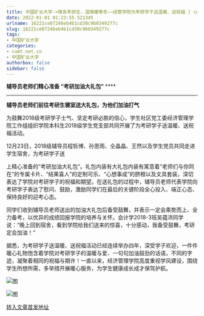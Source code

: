 ```yaml
---
title: 中国矿业大学->情系考研生，温情暖寒冬——经管学院为考研学子送温暖、送祝福 | cumt.net.cn
date: 2022-01-01 01:23:55.521345
urlname: 16221ce07246eb4b1cd30c9b0349277c
slug: 16221ce07246eb4b1cd30c9b0349277c
tags: 
- 中国矿业大学
categories:
- cumt.net.cn
- 中国矿业大学
authorbox: false
sidebar: false
---
```

**辅导员老师们精心准备 “考研加油大礼包”** ****

****

**辅导员老师们前往考研生寝室送大礼包，为他们加油打气**

为鼓舞2018级考研学子士气、坚定考研必胜的信心，学生社区党工委经济管理学院工作组组织学院本科生2018级学生党支部共同开展了为考研学子送温暖、送祝福活动。  

12月23日，2018级辅导员程铄博、孙思雨、仝晶晶、王然以及学生党员共同走进学生宿舍，为考研学子送
<!--more-->
上精心准备的“考研加油大礼包”。礼包内装有大礼包内装有寓意着“老师们与你同在”的专属卡片、“结果喜人”的定制可乐、“心想事成”的脐橙以及文具套装，深切表达了学院对考研学子的祝福和期望。在送礼包的过程中，辅导员老师代表学院向考研学子表达了慰问、鼓励，激励同学们在最后的关键阶段全心投入、端正心态、保持良好的迎考心态。

同学们收到辅导员老师送出的加油大礼包后备受鼓舞，并表示一定会乘势而上、全力备考，以优异的成绩回报学院的培养与关怀。会计学2018-3班吴蕴沛同学说：“晚上回到宿舍，看到学院给我们送来的惊喜，十分感动，我备受鼓舞，考研定会加油！”

据悉，为考研学子送温暖、送祝福活动已经连续举办四年，深受学子欢迎，一件件暖心礼物饱含着学院对考研学子的温暖与爱、一句句加油鼓劲的话语，不同的字迹，凝聚着相同的祝福与期许！一直以来，经济管理学院高度重视学风建设，围绕学生所想所需，多举措开展暖心服务，为学生健康成长成才保驾护航。

![图](http://xwzx.cumt.edu.cn/_upload/article/images/a2/6e/b3818f394c958d16732e667a76c7/f78cbbad-f962-491e-912e-51914ed1d84e.jpg)

![图](http://xwzx.cumt.edu.cn/_upload/article/images/a2/6e/b3818f394c958d16732e667a76c7/3f558769-da4e-45dc-ae2f-f5d90af7dd13.jpg)

[转入文章首发地址](http://xwzx.cumt.edu.cn/60/86/c523a614534/page.htm)